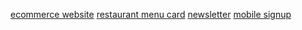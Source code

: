 [ecommerce website](https://www.figma.com/file/5DiyAeh5FoTyunjOGh8Io0/ecommerce-website?type=design&node-id=0-1&mode=design&t=XbK5tzhmZSo46Wvt-0)
[restaurant menu card](https://www.figma.com/file/5uIMTV6ysccb5E23DlrEvd/Untitled?type=design&mode=design&t=XbK5tzhmZSo46Wvt-0)
[newsletter](https://www.figma.com/file/oXG6lTyZXbytpTLkX2Na3x/Untitled?type=design&mode=design&t=XbK5tzhmZSo46Wvt-0)
[mobile signup](https://www.figma.com/file/RpgKM6sV40qU094BIb0gMk/Untitled?type=design&mode=design&t=XbK5tzhmZSo46Wvt-0)
